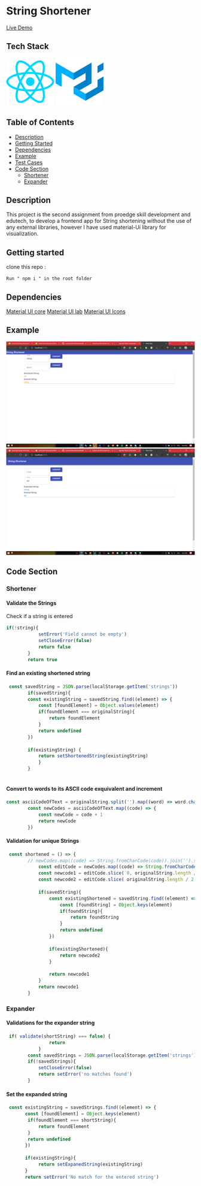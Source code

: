 # String Shortener

<a href='https://nifty-bohr-4c3645.netlify.app'>Live Demo</a>

## Tech Stack 
![react.js](reactIcon.svg)
![material-ui](material.svg)

## Table of Contents

- [Description](#description)
- [Getting Started](#getting-started)
- [Dependencies](#dependencies)
- [Example](#example)
- [Test Cases](#test-cases)
- [Code Section](#code-section)
   - [Shortener](#shortener)
   - [Expander](#expander)


## Description 

This project is the second assignment from proedge skill development and edutech, to develop a frontend app for String shortening without the use of any external libraries, however I have used material-Ui library for visualization.

## Getting started

clone this repo : 

```
Run " npm i " in the root folder

```

## Dependencies 

<a href='https://material-ui.com/getting-started/installation/'>Material UI core</a>
<a href='https://material-ui.com/components/about-the-lab/'>Material UI lab</a>
<a href='https://material-ui.com/components/material-icons/'>Material UI Icons</a>

## Example
![plot](example1.png )
![plot](example2.png )

## Code Section

### Shortener

#### Validate the Strings

Check if a string is entered

```js
if(!string){
            setError('Field cannot be empty')
            setCloseError(false)
            return false
        }
        return true

```

#### Find an existing shortened string

```js
 const savedString = JSON.parse(localStorage.getItem('strings')) 
        if(savedString){
        const existingString = savedString.find((element) => {
            const [foundElement] = Object.values(element)
            if(foundElement === originalString){
                return foundElement
            }
            return undefined
        })

        if(existingString) {
            return setShortenedString(existingString)
            }
        }
        
```
#### Convert to words to its ASCII code exquivalent and increment  

```js
const asciiCodeOfText = originalString.split('').map((word) => word.charCodeAt(0))
        const newCodes = asciiCodeOfText.map((code) => {
            const newCode = code + 1
            return newCode
        })
```

#### Validation for unique Strings

```js
 const shortened = () => {
        // newCodes.map((code) => String.fromCharCode(code)).join('').slice(0, originalString.length / 2 )
            const editCode = newCodes.map((code) => String.fromCharCode(code)).join('')
            const newcode1 = editCode.slice( 0, originalString.length / 2 )
            const newcode2 = editCode.slice( originalString.length / 2, originalString.length - 1 )
            
            if(savedString){
                const existingShortened = savedString.find((element) => {
                    const [foundString] = Object.keys(element)
                    if(foundString){
                        return foundString
                    }
                    return undefined
                })
    
                if(existingShortened){
                    return newcode2
                }
    
                return newcode1
            }
            return newcode1
        } 

```

### Expander

#### Validations for the expander string

```js
 if( validate(shortString) === false) {
                return
            }
        const savedStrings = JSON.parse(localStorage.getItem('strings')) 
        if(!savedStrings){
            setCloseError(false)
            return setError('no matches found')
        }
```

#### Set the expanded string

```js
 const existingString = savedStrings.find((element) => { 
       const [foundElement] = Object.keys(element)
        if(foundElement === shortString){
            return foundElement
        }
        return undefined
       })

       if(existingString){
            return setExpanedString(existingString)
       }
       return setError('No match for the entered string')

```

